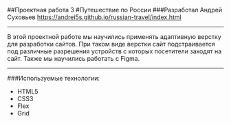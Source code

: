 ##Проектная работа 3
#Путешествие по России
###Разработал Андрей Суховьев
https://andrei5s.github.io/russian-travel/index.html
___
В этой проектной работе мы научились применять адаптивную верстку для разработки сайтов. При таком виде верстки сайт подстраивается под различные разрешения устройств с которых посетители заходят на сайт. Также мы научились работать с Figma.

___
###Используемые технологии:
* HTML5
* CSS3
* Flex
* Grid